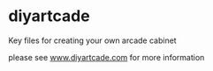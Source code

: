 # diyartcade
Key files for creating your own arcade cabinet

please see www.diyartcade.com for more information
